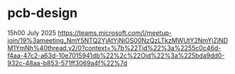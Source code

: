 # pcb-design
15h00 July 2025
https://teams.microsoft.com/l/meetup-join/19%3ameeting_NmY5NTQ2YjAtYjNiOS00NzQzLTkzMWUtY2NmYjZjNDM1YmNh%40thread.v2/0?context=%7b%22Tid%22%3a%2255c0c46d-f4aa-47c2-a63d-10e7015941db%22%2c%22Oid%22%3a%225bda9dd0-932c-48aa-b853-571ff3069a4f%22%7d

